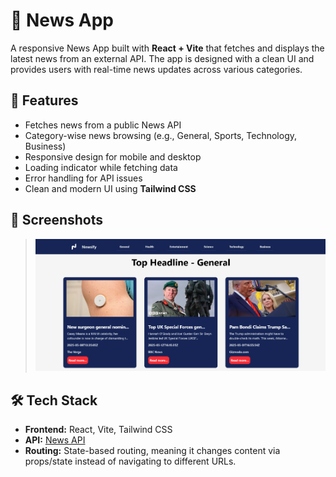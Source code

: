 # 📰 News App

A responsive News App built with **React + Vite** that fetches and displays the latest news from an external API. The app is designed with a clean UI and provides users with real-time news updates across various categories.

## 🚀 Features

- Fetches news from a public News API
- Category-wise news browsing (e.g., General, Sports, Technology, Business)
- Responsive design for mobile and desktop
- Loading indicator while fetching data
- Error handling for API issues
- Clean and modern UI using **Tailwind CSS**

## 📸 Screenshots
> ![Homepage](./public/images/main-page.png)

## 🛠️ Tech Stack

- **Frontend:** React, Vite, Tailwind CSS
- **API:** [News API](https://newsapi.org) 
- **Routing:** State-based routing, meaning it changes content via props/state instead of navigating to different URLs.
